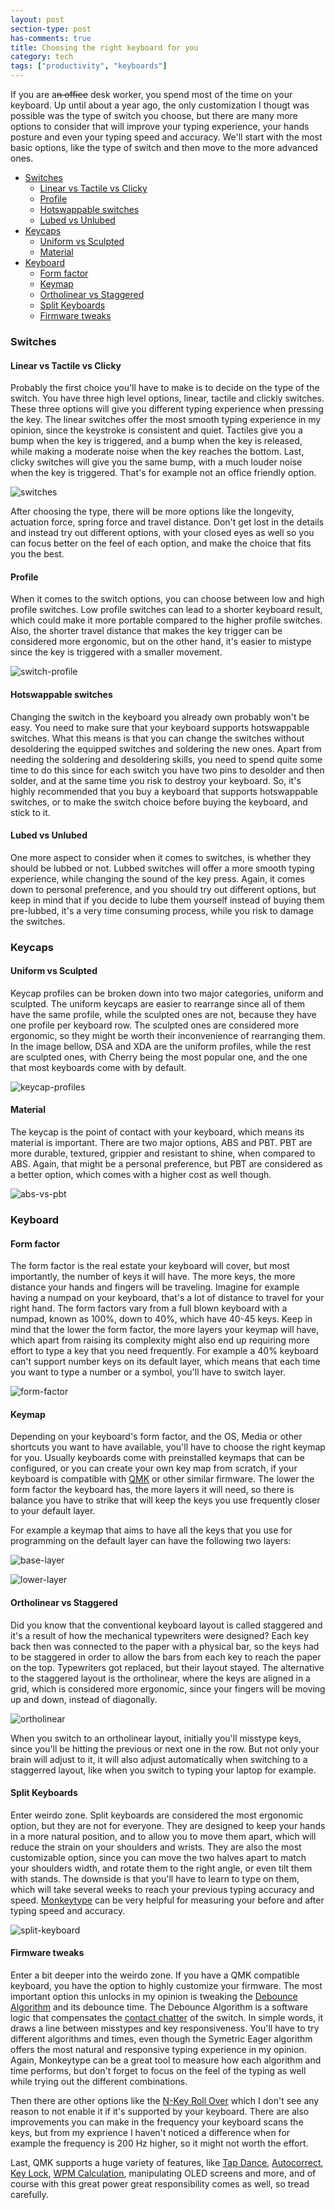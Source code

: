 ```yaml
---
layout: post
section-type: post
has-comments: true
title: Choosing the right keyboard for you
category: tech
tags: ["productivity", "keyboards"]
---
```


If you are a~~n office~~ desk worker, you spend most of the time on your
keyboard. Up until about a year ago, the only customization I thougt was
possible was the type of switch you choose, but there are many more options to
consider that will improve your typing experience, your hands posture and even
your typing speed and accuracy. We'll start with the most basic options, like
the type of switch and then move to the more advanced ones.

<!--toc:start-->

- [Switches](#switches)
  - [Linear vs Tactile vs Clicky](#linear-vs-tactile-vs-clicky)
  - [Profile](#profile)
  - [Hotswappable switches](#hotswappable-switches)
  - [Lubed vs Unlubed](#lubed-vs-unlubed)
- [Keycaps](#keycaps)
  - [Uniform vs Sculpted](#uniform-vs-sculpted)
  - [Material](#material)
- [Keyboard](#keyboard)
  - [Form factor](#form-factor)
  - [Keymap](#keymap)
  - [Ortholinear vs Staggered](#ortholinear-vs-staggered)
  - [Split Keyboards](#split-keyboards)
  - [Firmware tweaks](#firmware-tweaks)
  <!--toc:end-->

### Switches

#### Linear vs Tactile vs Clicky

Probably the first choice you'll have to make is to decide on the type of the
switch. You have three high level options, linear, tactile and clickly switches.
These three options will give you different typing experience when pressing the
key. The linear switches offer the most smooth typing experience in my opinion,
since the keystroke is consistent and quiet. Tactiles give you a bump when the
key is triggered, and a bump when the key is released, while making a moderate
noise when the key reaches the bottom. Last, clicky switches will give you the
same bump, with a much louder noise when the key is triggered. That's for
example not an office friendly option.

![switches](/img/posts/choosing-the-right-keyboard/switches.gif)

After choosing the type, there will be more options like the longevity,
actuation force, spring force and travel distance. Don't get lost in the details
and instead try out different options, with your closed eyes as well so you can
focus better on the feel of each option, and make the choice that fits you the
best.

#### Profile

When it comes to the switch options, you can choose between low and high profile
switches. Low profile switches can lead to a shorter keyboard result, which
could make it more portable compared to the higher profile switches. Also, the
shorter travel distance that makes the key trigger can be considered more
ergonomic, but on the other hand, it's easier to mistype since the key is
triggered with a smaller movement.

![switch-profile](/img/posts/choosing-the-right-keyboard/switch-profile.jpg)

#### Hotswappable switches

Changing the switch in the keyboard you already own probably won't be easy. You
need to make sure that your keyboard supports hotswappable switches. What this
means is that you can change the switches without desoldering the equipped
switches and soldering the new ones. Apart from needing the soldering and
desoldering skills, you need to spend quite some time to do this since for each
switch you have two pins to desolder and then solder, and at the same time you
risk to destroy your keyboard. So, it's highly recommended that you buy a
keyboard that supports hotswappable switches, or to make the switch choice
before buying the keyboard, and stick to it.

#### Lubed vs Unlubed

One more aspect to consider when it comes to switches, is whether they should be
lubbed or not. Lubbed switches will offer a more smooth typing experience, while
changing the sound of the key press. Again, it comes down to personal
preference, and you should try out different options, but keep in mind that if
you decide to lube them yourself instead of buying them pre-lubbed, it's a very
time consuming process, while you risk to damage the switches.

### Keycaps

#### Uniform vs Sculpted

Keycap profiles can be broken down into two major categories, uniform and
sculpted. The uniform keycaps are easier to rearrange since all of them have the
same profile, while the sculpted ones are not, because they have one profile per
keyboard row. The sculpted ones are considered more ergonomic, so they might be
worth their inconvenience of rearranging them. In the image bellow, DSA and XDA
are the uniform profiles, while the rest are sculpted ones, with Cherry being
the most popular one, and the one that most keyboards come with by default.

![keycap-profiles](/img/posts/choosing-the-right-keyboard/keycap-profiles.jpg)

#### Material

The keycap is the point of contact with your keyboard, which means its material
is important. There are two major options, ABS and PBT. PBT are more durable,
textured, grippier and resistant to shine, when compared to ABS. Again, that
might be a personal preference, but PBT are considered as a better option, which
comes with a higher cost as well though.

![abs-vs-pbt](/img/posts/choosing-the-right-keyboard/abs-vs-pbt.jpg)

### Keyboard

#### Form factor

The form factor is the real estate your keyboard will cover, but most
importantly, the number of keys it will have. The more keys, the more distance
your hands and fingers will be traveling. Imagine for example having a numpad on
your keyboard, that's a lot of distance to travel for your right hand. The form
factors vary from a full blown keyboard with a numpad, known as 100%, down to
40%, which have 40-45 keys. Keep in mind that the lower the form factor, the
more layers your keymap will have, which apart from raising its complexity might
also end up requiring more effort to type a key that you need frequently. For
example a 40% keyboard can't support number keys on its default layer, which
means that each time you want to type a number or a symbol, you'll have to
switch layer.

![form-factor](/img/posts/choosing-the-right-keyboard/form-factor.jpg)

#### Keymap

Depending on your keyboard's form factor, and the OS, Media or other shortcuts
you want to have available, you'll have to choose the right keymap for you.
Usually keyboards come with preinstalled keymaps that can be configured, or you
can create your own key map from scratch, if your keyboard is compatible with
[QMK](https://qmk.fm) or other similar firmware. The lower the form factor the
keyboard has, the more layers it will need, so there is balance you have to
strike that will keep the keys you use frequently closer to your default layer.

For example a keymap that aims to have all the keys that you use for programming
on the default layer can have the following two layers:

![base-layer](/img/posts/choosing-the-right-keyboard/base.png)

![lower-layer](/img/posts/choosing-the-right-keyboard/lower.png)

#### Ortholinear vs Staggered

Did you know that the conventional keyboard layout is called staggered and it's
a result of how the mechanical typewriters were designed? Each key back then was
connected to the paper with a physical bar, so the keys had to be staggered in
order to allow the bars from each key to reach the paper on the top. Typewriters
got replaced, but their layout stayed. The alternative to the staggered layout
is the ortholinear, where the keys are aligned in a grid, which is considered
more ergonomic, since your fingers will be moving up and down, instead of
diagonally.

![ortholinear](/img/posts/choosing-the-right-keyboard/ortholinear.jpg)

When you switch to an ortholinear layout, initially you'll misstype keys, since
you'll be hitting the previous or next one in the row. But not only your brain
will adjust to it, it will also adjust automatically when switching to a
staggerred layout, like when you switch to typing your laptop for example.

#### Split Keyboards

Enter weirdo zone. Split keyboards are considered the most ergonomic option, but
they are not for everyone. They are designed to keep your hands in a more
natural position, and to allow you to move them apart, which will reduce the
strain on your shoulders and wrists. They are also the most customizable option,
since you can move the two halves apart to match your shoulders width, and
rotate them to the right angle, or even tilt them with stands. The downside is
that you'll have to learn to type on them, which will take several weeks to
reach your previous typing accuracy and speed.
[Monkeytype](https://monkeytype.com/) can be very helpful for measuring your
before and after typing speed and accuracy.

![split-keyboard](/img/posts/choosing-the-right-keyboard/split.jpg)

#### Firmware tweaks

Enter a bit deeper into the weirdo zone. If you have a QMK compatible keyboard,
you have the option to highly customize your firmware. The most important option
this unlocks in my opinion is tweaking the
[Debounce Algorithm](https://docs.qmk.fm/#/feature_debounce_type?id=types-of-debounce-algorithms)
and its debounce time. The Debounce Algorithm is a software logic that
compensates the
[contact chatter](https://docs.qmk.fm/#/feature_debounce_type?id=contact-bounce-contact-chatter)
of the switch. In simple words, it draws a line between misstypes and key
responsiveness. You'll have to try different algorithms and times, even though
the Symetric Eager algorithm offers the most natural and responsive typing
experience in my opinion. Again, Monkeytype can be a great tool to measure how
each algorithm and time performs, but don't forget to focus on the feel of the
typing as well while trying out the different combinations.

Then there are other options like the
[N-Key Roll Over](https://en.wikipedia.org/wiki/Key_rollover#n-key_rollover)
which I don't see any reason to not enable it if it's supported by your
keyboard. There are also improvements you can make in the frequency your
keyboard scans the keys, but from my exprience I haven't noticed a difference
when for example the frequency is 200 Hz higher, so it might not worth the
effort.

Last, QMK supports a huge variety of features, like
[Tap Dance](https://docs.qmk.fm/#/feature_tap_dance?id=tap-dance-a-single-key-can-do-3-5-or-100-different-things),
[Autocorrect](https://docs.qmk.fm/#/feature_autocorrect),
[Key Lock](https://docs.qmk.fm/#/feature_key_lock),
[WPM Calculation](https://docs.qmk.fm/#/feature_wpm), manipulating OLED screens
and more, and of course with this great power great responsibility comes as
well, so tread carefully.
